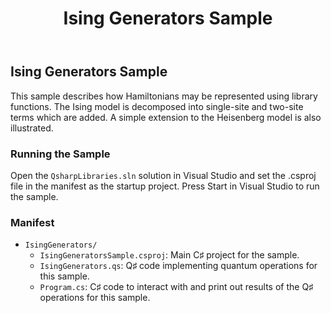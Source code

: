 ﻿---
title: "Ising Generators Sample"
---

## Ising Generators Sample ##

This sample describes how Hamiltonians may be represented using library functions. The Ising model is decomposed into single-site and two-site terms which are added. A simple extension to the Heisenberg model is also illustrated.

### Running the Sample ###

Open the `QsharpLibraries.sln` solution in Visual Studio and set the .csproj file in the manifest as the startup project.
Press Start in Visual Studio to run the sample.

### Manifest ###

- `IsingGenerators/`
  - `IsingGeneratorsSample.csproj`: Main C♯ project for the sample.
  - `IsingGenerators.qs`: Q♯ code implementing quantum operations for this sample.
  - `Program.cs`: C♯ code to interact with and print out results of the Q♯ operations for this sample.
